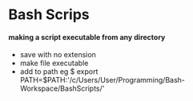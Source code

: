 # Bash Scrips

#### making a script executable from any directory
- save with no extension
- make file executable
- add to path
eg 
$ export PATH=$PATH:'/c/Users/User/Programming/Bash-Workspace/BashScripts/'
